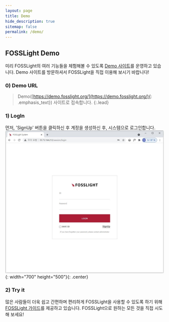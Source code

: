 ```yaml
---
layout: page
title: Demo
hide_description: true
sitemap: false
permalink: /demo/
---
```


## FOSSLight Demo

미리 FOSSLight의 여러 기능들을 체험해볼 수 있도록 [Demo 사이트](https://demo.fosslight.org/)를 운영하고 있습니다.
Demo 사이트를 방문하셔서 FOSSLight을 직접 이용해 보시기 바랍니다!

### 0) Demo URL

> Demo([https://demo.fosslight.org/](https://demo.fosslight.org/){: .emphasis_text}) 사이트로 접속합니다.
> {:.lead}

### 1) LogIn

먼저, 'SignUp' 버튼을 클릭하신 후 계정을 생성하신 후, 시스템으로 로그인합니다.
![FOSSLight Demo](../assets/img/demo/fosslight_demo_site_login.JPG){: width="700" height="500"}{: .center}

### 2) Try it

많은 사람들이 더욱 쉽고 간편하며 편리하게 FOSSLight을 사용할 수 있도록 하기 위해 [FOSSLight 가이드](https://fosslight.org/fosslight-system-guide/)를 제공하고 있습니다.
FOSSLight으로 원하는 모든 것을 직접 시도해 보세요!
